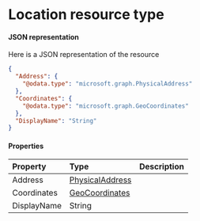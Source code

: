 # Location resource type



#### JSON representation

Here is a JSON representation of the resource

```json
{
  "Address": {
    "@odata.type": "microsoft.graph.PhysicalAddress"
  },
  "Coordinates": {
    "@odata.type": "microsoft.graph.GeoCoordinates"
  },
  "DisplayName": "String"
}

```
#### Properties
| Property	   | Type	|Description|
|:---------------|:--------|:----------|
|Address|[PhysicalAddress](physicaladdress.md)||
|Coordinates|[GeoCoordinates](geocoordinates.md)||
|DisplayName|String||

